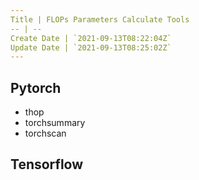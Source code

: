 ```yaml
---
Title | FLOPs Parameters Calculate Tools
-- | --
Create Date | `2021-09-13T08:22:04Z`
Update Date | `2021-09-13T08:25:02Z`
---
```

## Pytorch

- thop
- torchsummary
- torchscan

## Tensorflow
